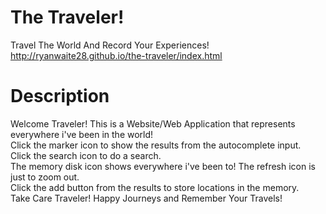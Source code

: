# The Traveler!
Travel The World And Record Your Experiences!
http://ryanwaite28.github.io/the-traveler/index.html

# Description

Welcome Traveler! This is a Website/Web Application that represents everywhere i've been in the world! 	
Click the marker icon to show the results from the autocomplete input. 	
Click the search icon to do a search. 	
The memory disk icon shows everywhere i've been to! 
The refresh icon is just to zoom out. 	
Click the add button from the results to store locations in the memory. 	
Take Care Traveler! Happy Journeys and Remember Your Travels!
